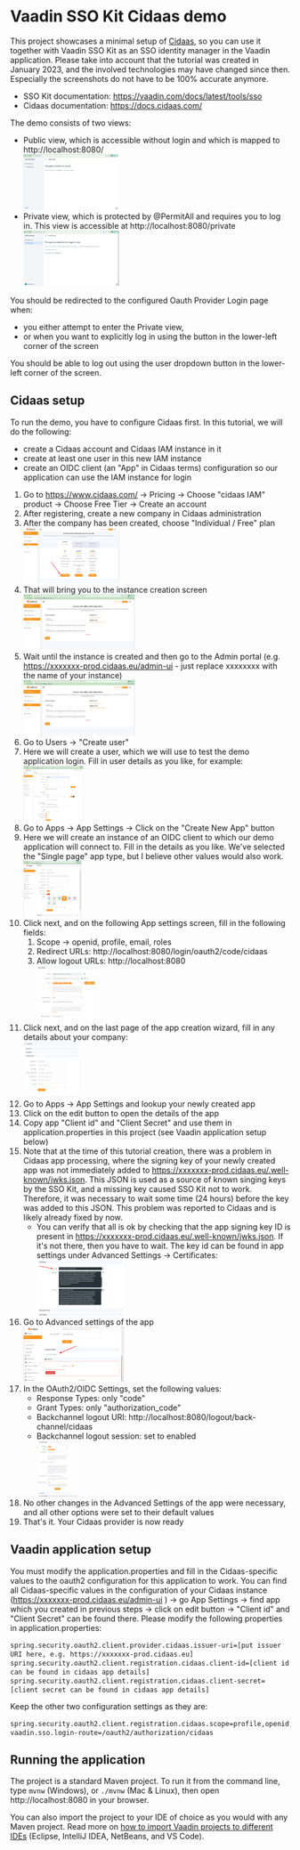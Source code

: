 # Vaadin SSO Kit Cidaas demo

This project showcases a minimal setup of [Cidaas](https://www.cidaas.com/), so you can use it together with Vaadin SSO Kit as an SSO identity manager in the Vaadin
application. Please take into account that the tutorial was created in January 2023, and the involved technologies may have changed since then. Especially the
screenshots do not have to be 100% accurate anymore.
 
* SSO Kit documentation: https://vaadin.com/docs/latest/tools/sso
* Cidaas documentation: https://docs.cidaas.com/

The demo consists of two views:

* Public view, which is accessible without login and which is mapped to http://localhost:8080/  
  [<img height="100px" src="tutorial/public.png?raw=true"/>](tutorial/public.png?raw=true)
* Private view, which is protected by @PermitAll and requires you to log in. This view is accessible at http://localhost:8080/private  
  [<img height="100px" src="tutorial/private.png?raw=true"/>](tutorial/private.png?raw=true)

You should be redirected to the configured Oauth Provider Login page when:
* you either attempt to enter the Private view, 
* or when you want to explicitly log in using the button in the lower-left corner of the screen

You should be able to log out using the user dropdown button in the lower-left corner of the screen.

## Cidaas setup

To run the demo, you have to configure Cidaas first. In this tutorial, we will do the following:

- create a Cidaas account and Cidaas IAM instance in it
- create at least one user in this new IAM instance
- create an OIDC client (an "App" in Cidaas terms) configuration so our application can use the IAM instance for login

1. Go to https://www.cidaas.com/ → Pricing → Choose "cidaas IAM" product → Choose Free Tier → Create an account
2. After registering, create a new company in Cidaas administration
3. After the company has been created, choose "Individual / Free" plan  
   [<img height="100px" src="tutorial/plan.png?raw=true"/>](tutorial/plan.png?raw=true)
4. That will bring you to the instance creation screen  
   [<img height="100px" src="tutorial/instance.png?raw=true"/>](tutorial/instance.png?raw=true)
5. Wait until the instance is created and then go to the Admin portal (e.g. https://xxxxxxx-prod.cidaas.eu/admin-ui - just replace xxxxxxxx with the name of your instance)  
   [<img height="100px" src="tutorial/instance.png?raw=true"/>](tutorial/dashboard.png?raw=true)
6. Go to Users → "Create user"
7. Here we will create a user, which we will use to test the demo application login. Fill in user details as you like, for example:  
       [<img height="100px" src="tutorial/user.png?raw=true"/>](tutorial/user.png?raw=true)
8. Go to Apps → App Settings → Click on the "Create New App" button
9. Here we will create an instance of an OIDC client to which our demo application will connect to. Fill in the details as you like. We've selected the "Single page" app type, but I believe other values would also work.  
   [<img height="100px" src="tutorial/appcreation.png?raw=true"/>](tutorial/appcreation.png?raw=true)
10. Click next, and on the following App settings screen, fill in the following fields:
    1. Scope → openid, profile, email, roles
    2. Redirect URLs: http://localhost:8080/login/oauth2/code/cidaas
    3. Allow logout URLs: http://localhost:8080  
       [<img height="100px" src="tutorial/appsettings.png?raw=true"/>](tutorial/appsettings.png?raw=true)
11. Click next, and on the last page of the app creation wizard, fill in any details about your company:  
    [<img height="100px" src="tutorial/appcompany.png?raw=true"/>](tutorial/appcompany.png?raw=true)
12. Go to Apps → App Settings and lookup your newly created app
13. Click on the edit button to open the details of the app
14. Copy app "Client id" and "Client Secret" and use them in application.properties in this project (see Vaadin application setup below)
15. Note that at the time of this tutorial creation, there was a problem in Cidaas app processing, where the signing key of your newly created app was not immediately added to https://xxxxxxx-prod.cidaas.eu/.well-known/jwks.json. This JSON is used as a source of known singing keys by the SSO Kit, and a missing key caused SSO Kit not to work. Therefore, it was necessary to wait some time (24 hours) before the key was added to this JSON. This problem was reported to Cidaas and is likely already fixed by now.
    * You can verify that all is ok by checking that the app signing key ID is present in https://xxxxxxx-prod.cidaas.eu/.well-known/jwks.json. If it's not there, then you have to wait. The key id can be found in app settings under Advanced Settings -> Certificates:  
    [<img height="100px" src="tutorial/kid.png?raw=true"/>](tutorial/kid.png?raw=true)  
16. Go to Advanced settings of the app   
    [<img height="100px" src="tutorial/advanced.png?raw=true"/>](tutorial/advanced.png?raw=true)
17. In the OAuth2/OIDC Settings, set the following values:
    * Response Types: only "code"
    * Grant Types: only "authorization_code"
    * Backchannel logout URI: http://localhost:8080/logout/back-channel/cidaas
    * Backchannel logout session: set to enabled  
    [<img height="100px" src="tutorial/oauthoidc.png?raw=true"/>](tutorial/oauthoidc.png?raw=true)
18. No other changes in the Advanced Settings of the app were necessary, and all other options were set to their default values
19. That's it. Your Cidaas provider is now ready 

## Vaadin application setup

You must modify the application.properties and fill in the Cidaas-specific values to the oauth2 configuration for this application to work.
You can find all Cidaas-specific values in the configuration of your Cidaas instance (https://xxxxxxx-prod.cidaas.eu/admin-ui ) → go App Settings → find app which you created in previous steps → click on edit button -> "Client id" and "Client Secret" can be found there. Please modify the following properties in application.properties:   

```properties
spring.security.oauth2.client.provider.cidaas.issuer-uri=[put issuer URI here, e.g. https://xxxxxxx-prod.cidaas.eu]
spring.security.oauth2.client.registration.cidaas.client-id=[client id can be found in cidaas app details]
spring.security.oauth2.client.registration.cidaas.client-secret=[client secret can be found in cidaas app details]
```

Keep the other two configuration settings as they are:
```properties
spring.security.oauth2.client.registration.cidaas.scope=profile,openid,email,roles
vaadin.sso.login-route=/oauth2/authorization/cidaas
```

## Running the application

The project is a standard Maven project. To run it from the command line,
type `mvnw` (Windows), or `./mvnw` (Mac & Linux), then open
http://localhost:8080 in your browser.

You can also import the project to your IDE of choice as you would with any
Maven project. Read more on [how to import Vaadin projects to different
IDEs](https://vaadin.com/docs/latest/guide/step-by-step/importing) (Eclipse, IntelliJ IDEA, NetBeans, and VS Code).

